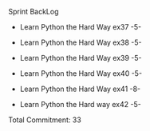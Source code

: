 Sprint BackLog

 - Learn Python the Hard Way ex37 -5-

 - Learn Python the Hard Way ex38 -5-

 - Learn Python the Hard Way ex39 -5-

 - Learn Python the Hard Way ex40 -5-

 - Learn Python the Hard Way ex41 -8-

 - Learn Python the Hard way ex42 -5-

Total Commitment: 33
